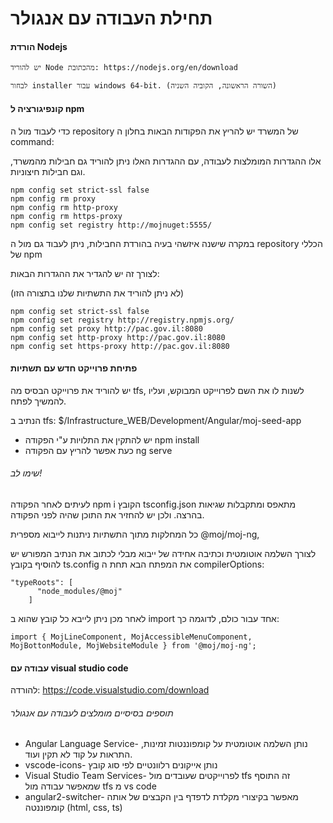 # תחילת העבודה עם אנגולר
#### **הורדת Nodejs**
    יש להוריד Node מהכתובת: https://nodejs.org/en/download

    לבחור installer עבור windows 64-bit. (השורה הראשונה, הקוביה השניה)
#### **קונפיגורציה ל npm**
כדי לעבוד מול ה repository של המשרד
    יש להריץ את הפקודות הבאות בחלון ה command:

אלו ההגדרות המומלצות לעבודה, עם ההגדרות האלו ניתן להוריד גם חבילות מהמשרד, וגם חבילות חיצוניות.
```
npm config set strict-ssl false
npm config rm proxy
npm config rm http-proxy
npm config rm https-proxy
npm config set registry http://mojnuget:5555/
```

במקרה שישנה איזשהי בעיה בהורדת החבילות, ניתן לעבוד גם מול ה repository הכללי של npm

לצורך זה יש להגדיר את ההגדרות הבאות:

(לא ניתן להוריד את התשתיות שלנו בתצורה הזו)

```
npm config set strict-ssl false
npm config set registry http://registry.npmjs.org/
npm config set proxy http://pac.gov.il:8080
npm config set http-proxy http://pac.gov.il:8080
npm config set https-proxy http://pac.gov.il:8080 
```

#### **פתיחת פרוייקט חדש עם תשתיות**

יש להוריד את פרוייקט הבסיס מה tfs, לשנות לו את השם לפרוייקט המבוקש, ועליו להמשיך לפתח.

הנתיב ב tfs: $/Infrastructure_WEB/Development/Angular/moj-seed-app

* יש להתקין את התלויות ע"י הפקודה npm install
* כעת אפשר להריץ עם הפקודה ng serve

###### שימו לב!
לעיתים לאחר הפקודה npm i הקובץ tsconfig.json מתאפס ומתקבלות שגיאות בהרצה. ולכן יש להחזיר את התוכן שהיה לפני הפקודה.

כל המחלקות מתוך התשתיות ניתנות לייבוא מספרית @moj/moj-ng, 

לצורך השלמה אוטומטית וכתיבה אחידה של ייבוא  מבלי לכתוב את הנתיב המפורש יש להוסיף בקובץ ts.config את המפתח הבא תחת ה compilerOptions:

```
"typeRoots": [
      "node_modules/@moj"
    ]
```
לאחר מכן ניתן לייבא כל קובץ שהוא ב import אחד עבור כולם, לדוגמה כך:
```
import { MojLineComponent, MojAccessibleMenuComponent, MojBottonModule, MojWebsiteModule } from '@moj/moj-ng';
```

#### עבודה עם visual studio code

להורדה: https://code.visualstudio.com/download

###### תוספים בסיסיים מומלצים לעבודה עם אנגולר

- Angular Language Service- נותן השלמה אוטומטית על קומפוננטות זמינות, התראות על קוד לא תקין ועוד.
- vscode-icons- נותן אייקונים רלוונטיים לפי סוג קובץ
- Visual Studio Team Services- לפרוייקטים שעובדים מול tfs זה התוסף שמאפשר עבודה  מול tfs מ vs code
- angular2-switcher- מאפשר בקיצורי מקלדת לדפדף בין הקבצים של אותה קומפוננטה (html, css, ts)
